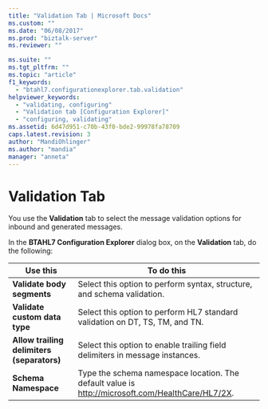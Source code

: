 ```yaml
---
title: "Validation Tab | Microsoft Docs"
ms.custom: ""
ms.date: "06/08/2017"
ms.prod: "biztalk-server"
ms.reviewer: ""

ms.suite: ""
ms.tgt_pltfrm: ""
ms.topic: "article"
f1_keywords: 
  - "btahl7.configurationexplorer.tab.validation"
helpviewer_keywords: 
  - "validating, configuring"
  - "Validation tab [Configuration Explorer]"
  - "configuring, validating"
ms.assetid: 6d47d951-c70b-43f0-bde2-99978fa78709
caps.latest.revision: 3
author: "MandiOhlinger"
ms.author: "mandia"
manager: "anneta"
---
```

# Validation Tab
You use the **Validation** tab to select the message validation options for inbound and generated messages.  
  
 In the **BTAHL7 Configuration Explorer** dialog box, on the **Validation** tab, do the following:  
  
|Use this|To do this|  
|--------------|----------------|  
|**Validate body segments**|Select this option to perform syntax, structure, and schema validation.|  
|**Validate custom data type**|Select this option to perform HL7 standard validation on DT, TS, TM, and TN.|  
|**Allow trailing delimiters (separators)**|Select this option to enable trailing field delimiters in message instances.|  
|**Schema Namespace**|Type the schema namespace location. The default value is http://microsoft.com/HealthCare/HL7/2X.|